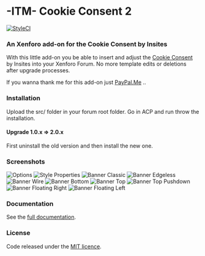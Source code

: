 # -ITM- Cookie Consent 2
[![StyleCI](https://styleci.io/repos/115294257/shield?branch=master)](https://styleci.io/repos/115294257)
### An Xenforo add-on for the Cookie Consent by Insites

With this little add-on you be able to insert and adjust the [Cookie Consent](https://github.com/insites/cookieconsent/) by Insites into your Xenforo Forum. No more template edits or deletions after upgrade processes.

If you wanna thank me for this add-on just [PayPal.Me](https://www.paypal.me/itmaku) ..

### Installation

Upload the src/ folder in your forum root folder. Go in ACP and run throw the installation.

#### Upgrade 1.0.x => 2.0.x

First uninstall the old version and then install the new one.

### Screenshots

![Options](https://maxcdn.it-maku.com/git/cc2/Options.png)
![Style Properties](https://maxcdn.it-maku.com/git/cc2/Style-Properties.png)
![Banner Classic](https://maxcdn.it-maku.com/git/cc2/Banner-Classic.png)
![Banner Edgeless](https://maxcdn.it-maku.com/git/cc2/Banner-Edgeless.png)
![Banner Wire](https://maxcdn.it-maku.com/git/cc2/Banner-Wire.png)
![Banner Bottom](https://maxcdn.it-maku.com/git/cc2/Banner-bottom.png)
![Banner Top](https://maxcdn.it-maku.com/git/cc2/Banner-top.png)
![Banner Top Pushdown](https://maxcdn.it-maku.com/git/cc2/Banner-top-pushdown.png)
![Banner Floating Right](https://maxcdn.it-maku.com/git/cc2/Banner-floating-right.png)
![Banner Floating Left](https://maxcdn.it-maku.com/git/cc2/Banner-floating-left.png)

### Documentation 

See the [full documentation](https://cookieconsent.insites.com/documentation/).

### License

Code released under the [MIT licence](http://opensource.org/licenses/MIT).
